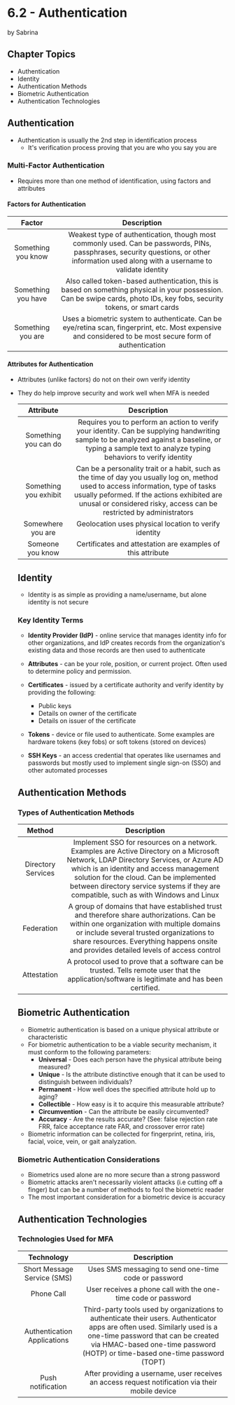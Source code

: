 # 6.2 - Authentication
by Sabrina

## Chapter Topics

- Authentication
- Identity
- Authentication Methods
- Biometric Authentication
- Authentication Technologies

## Authentication

- Authentication is usually the 2nd step in identification process
  - It's verification process proving that you are who you say you are

### Multi-Factor Authentication

- Requires more than one method of identification, using factors and attributes

#### Factors for Authentication

|       Factor       |                         Description                          |
| :----------------: | :----------------------------------------------------------: |
| Something you know | Weakest type of authentication, though most commonly used. Can be passwords, PINs, passphrases, security questions, or other information used along with a username to validate identity |
| Something you have | Also called token-based authentication, this is based on something physical in your possession. Can be swipe cards, photo IDs, key fobs, security tokens, or smart cards |
| Something you are  | Uses a biometric system to authenticate. Can be eye/retina scan, fingerprint, etc. Most expensive and considered to be most secure form of authentication |

#### Attributes for Authentication

- Attributes (unlike factors) do not on their own verify identity

- They do help improve security and work well when MFA is needed

  |       Attribute       |                         Description                          |
  | :-------------------: | :----------------------------------------------------------: |
  | Something you can do  | Requires you to perform an action to verify your identity. Can be supplying handwriting sample to be analyzed against a baseline, or typing a sample text to analyze typing behaviors to verify identity |
  | Something you exhibit | Can be a personality trait or a habit, such as the time of day you usually log on, method used to access information, type of tasks usually peformed. If the actions exhibited are unusal or considered risky, access can be restricted by administrators |
  |   Somewhere you are   |    Geolocation uses physical location to verify identity     |
  |   Someone you know    | Certificates and attestation are examples of this attribute  |

  ## Identity

  - Identity is as simple as providing a name/username, but alone identity is not secure

  ### Key Identity Terms

  - **Identity Provider (IdP)** - online service that manages identity info for other organizations, and IdP creates records from the organization's existing data and those records are then used to authenticate

  - **Attributes** - can be your role, position, or current project. Often used to determine policy and permission.

  - **Certificates** - issued by a certificate authority and verify identity by providing the following:

    - Public keys
    - Details on owner of the certificate
    - Details on issuer of the certificate

  - **Tokens** - device or file used to authenticate. Some examples are hardware tokens (key fobs) or soft tokens (stored on devices)

  - **SSH Keys** - an access credential that operates like usernames and passwords but mostly used to implement single sign-on (SSO) and other automated processes

    

  ## Authentication Methods

  ### Types of Authentication Methods

  |       Method       |                         Description                          |
  | :----------------: | :----------------------------------------------------------: |
  | Directory Services | Implement SSO for resources on a network. Examples are Active Directory on a Microsoft Network, LDAP Directory Services, or Azure AD which is an identity and access management solution for the cloud. Can be implemented between directory service systems if they are compatible, such as with Windows and Linux |
  |     Federation     | A group of domains that have established trust and therefore share authorizations. Can be within one organization with multiple domains or include several trusted organizations to share resources. Everything happens onsite and provides detailed levels of access control |
  |    Attestation     | A protocol used to prove that a software can be trusted. Tells remote user that the application/software is legitimate and has been certified. |

  ## Biometric Authentication

  - Biometric authentication is based on a unique physical attribute or characteristic
  - For biometric authentication to be a viable security mechanism, it must conform to the following parameters:
    - **Universal** - Does each person have the physical attribute being measured?
    - **Unique** - Is the attribute distinctive enough that it can be used to distinguish between individuals?
    - **Permanent** -  How well does the specified attribute hold up to aging?
    - **Collectible** - How easy is it to acquire this measurable attribute?
    - **Circumvention** - Can the attribute be easily circumvented?
    - **Accuracy** - Are the results accurate? (See: false rejection rate FRR, falce acceptance rate FAR, and crossover error rate)
  - Biometric information can be collected for fingerprint, retina, iris, facial, voice, vein, or gait analyzation. 

  ### Biometric Authentication Considerations

  - Biometrics used alone are no more secure than a strong password
  - Biometric attacks aren't necessarily violent attacks (i.e cutting off a finger) but can be a number of methods to fool the biometric reader
  - The most important consideration for a biometric device is accuracy

  ## Authentication Technologies

  ### Technologies Used for MFA

  |         Technology          |                         Description                          |
  | :-------------------------: | :----------------------------------------------------------: |
  | Short Message Service (SMS) |     Uses SMS messaging to send one-time code or password     |
  |         Phone Call          | User receives a phone call with the one-time code or password |
  | Authentication Applications | Third-party tools used by organizations to authenticate their users. Authenticator apps are often used. Similarly used is a one-time password that can be created via HMAC-based one-time password (HOTP) or time-based one-time password (TOPT) |
  |      Push notification      | After providing a username, user receives an access request notification via their mobile device |

  
